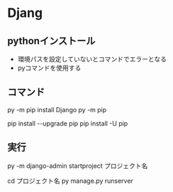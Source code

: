 # Djang

## pythonインストール
* 環境パスを設定していないとコマンドでエラーとなる
* pyコマンドを使用する

## コマンド
py -m pip install Django
py -m pip 

pip install --upgrade pip
pip install -U pip

## 実行
py -m django-admin startproject プロジェクト名

cd プロジェクト名
py manage.py runserver
